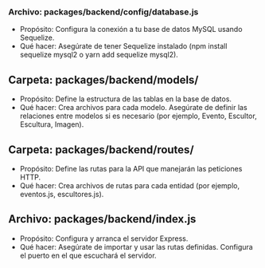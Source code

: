 ### Archivo: packages/backend/config/database.js
- Propósito: Configura la conexión a tu base de datos MySQL usando Sequelize.
- Qué hacer: Asegúrate de tener Sequelize instalado (npm install sequelize mysql2 o yarn add sequelize mysql2).

## Carpeta: packages/backend/models/
- Propósito: Define la estructura de las tablas en la base de datos.
- Qué hacer: Crea archivos para cada modelo. Asegúrate de definir las relaciones entre modelos si es necesario (por ejemplo, Evento, Escultor, Escultura, Imagen).

## Carpeta: packages/backend/routes/
- Propósito: Define las rutas para la API que manejarán las peticiones HTTP.
- Qué hacer: Crea archivos de rutas para cada entidad (por ejemplo, eventos.js, escultores.js).

## Archivo: packages/backend/index.js

- Propósito: Configura y arranca el servidor Express.
- Qué hacer: Asegúrate de importar y usar las rutas definidas. Configura el puerto en el que escuchará el servidor.